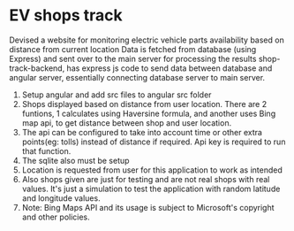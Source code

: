 # EV shops track

Devised a website for monitoring electric vehicle parts availability based on distance from current location 
Data is fetched from database (using Express) and sent over to the main server for processing the results
shop-track-backend, has express js code to send data between database and angular server, essentially connecting database server to main server.

1. Setup angular and add src files to angular src folder
2. Shops displayed based on distance from user location. There are 2 funtions, 1 calculates using Haversine formula, and another uses Bing map api, to get distance between shop and user location.
3. The api can be configured to take into account time or other extra points(eg: tolls) instead of distance if required. Api key is required to run that function.
4. The sqlite also must be setup
5. Location is requested from user for this application to work as intended
6. Also shops given are just for testing and are not real shops with real values. It's just a simulation to test the application with random latitude and longitude values.
7. Note: Bing Maps API and its usage is subject to Microsoft's copyright and other policies.
